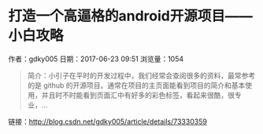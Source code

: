 # 打造一个高逼格的android开源项目——小白攻略
作者：gdky005
日期：2017-06-23 09:51
浏览量：1054
> 简介：小引子在平时的开发过程中，我们经常会查阅很多的资料，最常参考的是 github 的开源项目。通常在项目的主页面能看到项目的简介和基本使用，并且时不时能看到页面汇中有好多的彩色标签，看起来很酷，很专业，...

 链接：http://blog.csdn.net/gdky005/article/details/73330359

